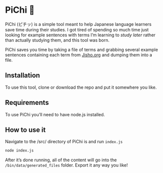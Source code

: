 # PiChi 📸

PiChi (ピチッ) is a simple tool meant to help Japanese language learners save time during their studies. I got tired of spending so much time just looking for example sentences with terms I’m learning to *study later* rather than actually studying them, and this tool was born. 

PiChi saves you time by taking a file of terms and grabbing several example sentences containing each term from [Jisho.org](http://Jisho.org) and dumping them into a file.

## Installation

To use this tool, clone or download the repo and put it somewhere you like.

## Requirements

To use PiChi you’ll need to have node.js installed.

## How to use it

Navigate to the /src/ directory of PiChi is and run `index.js`

```bash
node index.js
```

After it’s done running, all of the content will go into the `/bin/data/generated_files` folder. Export it any way you like!